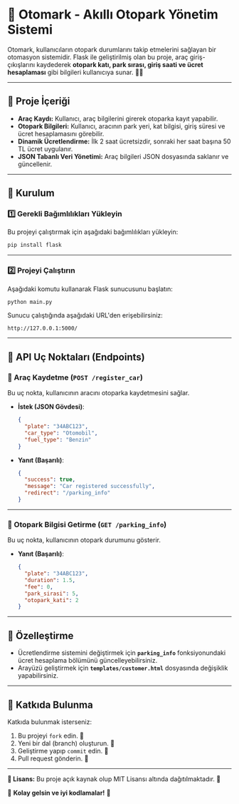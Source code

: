 # 📌 Otomark - Akıllı Otopark Yönetim Sistemi

Otomark, kullanıcıların otopark durumlarını takip etmelerini sağlayan bir otomasyon sistemidir. Flask ile geliştirilmiş olan bu proje, araç giriş-çıkışlarını kaydederek **otopark katı, park sırası, giriş saati ve ücret hesaplaması** gibi bilgileri kullanıcıya sunar. 🚗💨  

---

## 📂 Proje İçeriği
- **Araç Kaydı:** Kullanıcı, araç bilgilerini girerek otoparka kayıt yapabilir.
- **Otopark Bilgileri:** Kullanıcı, aracının park yeri, kat bilgisi, giriş süresi ve ücret hesaplamasını görebilir.
- **Dinamik Ücretlendirme:** İlk 2 saat ücretsizdir, sonraki her saat başına 50 TL ücret uygulanır.
- **JSON Tabanlı Veri Yönetimi:** Araç bilgileri JSON dosyasında saklanır ve güncellenir.

---

## 🚀 Kurulum

### 1️⃣ Gerekli Bağımlılıkları Yükleyin

Bu projeyi çalıştırmak için aşağıdaki bağımlılıkları yükleyin:

```sh
pip install flask
```

---

### 2️⃣ Projeyi Çalıştırın

Aşağıdaki komutu kullanarak Flask sunucusunu başlatın:

```sh
python main.py
```

Sunucu çalıştığında aşağıdaki URL'den erişebilirsiniz:

```
http://127.0.0.1:5000/
```

---

## 🔗 API Uç Noktaları (Endpoints)

### 📌 Araç Kaydetme (`POST /register_car`)

Bu uç nokta, kullanıcının aracını otoparka kaydetmesini sağlar.

- **İstek (JSON Gövdesi)**:
  ```json
  {
    "plate": "34ABC123",
    "car_type": "Otomobil",
    "fuel_type": "Benzin"
  }
  ```

- **Yanıt (Başarılı)**:
  ```json
  {
    "success": true,
    "message": "Car registered successfully",
    "redirect": "/parking_info"
  }
  ```

---

### 📌 Otopark Bilgisi Getirme (`GET /parking_info`)

Bu uç nokta, kullanıcının otopark durumunu gösterir.

- **Yanıt (Başarılı)**:
  ```json
  {
    "plate": "34ABC123",
    "duration": 1.5,
    "fee": 0,
    "park_sirasi": 5,
    "otopark_kati": 2
  }
  ```

---

## 🎯 Özelleştirme

- Ücretlendirme sistemini değiştirmek için **`parking_info`** fonksiyonundaki ücret hesaplama bölümünü güncelleyebilirsiniz.
- Arayüzü geliştirmek için **`templates/customer.html`** dosyasında değişiklik yapabilirsiniz.

---

## 📌 Katkıda Bulunma

Katkıda bulunmak isterseniz:
1. Bu projeyi `fork` edin. 🍴
2. Yeni bir dal (branch) oluşturun. 🌿  
3. Geliştirme yapıp `commit` edin. 🎯  
4. Pull request gönderin. 🔄  

---

**📜 Lisans:** Bu proje açık kaynak olup MIT Lisansı altında dağıtılmaktadır. 🎉  

🚀 **Kolay gelsin ve iyi kodlamalar!** 🚀
